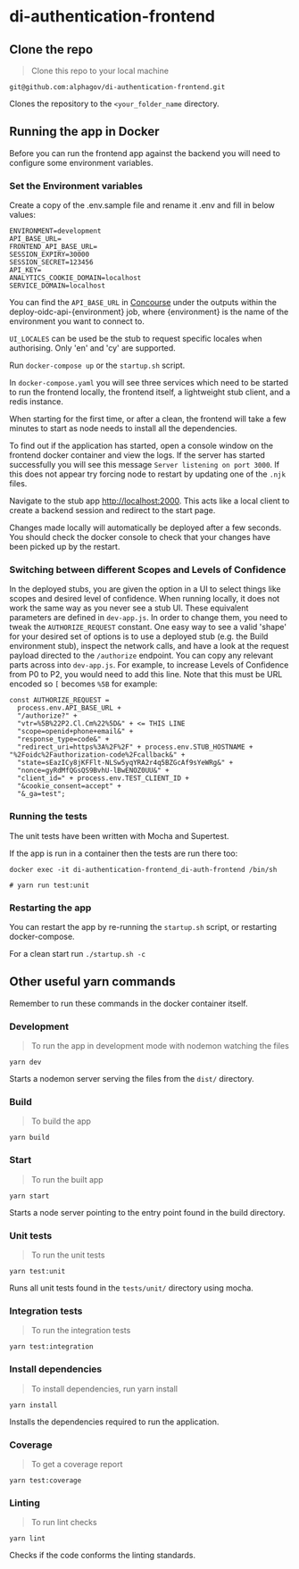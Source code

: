 # di-authentication-frontend

## Clone the repo

> Clone this repo to your local machine

```shell script
git@github.com:alphagov/di-authentication-frontend.git
```

Clones the repository to the `<your_folder_name` directory.

## Running the app in Docker

Before you can run the frontend app against the backend you will need to configure some environment variables.

### Set the Environment variables

Create a copy of the .env.sample file and rename it .env and fill in below values:

```
ENVIRONMENT=development
API_BASE_URL=
FRONTEND_API_BASE_URL=
SESSION_EXPIRY=30000
SESSION_SECRET=123456
API_KEY=
ANALYTICS_COOKIE_DOMAIN=localhost
SERVICE_DOMAIN=localhost
```

You can find the `API_BASE_URL` in [Concourse](https://cd.gds-reliability.engineering/teams/verify/pipelines/di-authentication-deployment) under the outputs within the deploy-oidc-api-{environment} job, where {environment} is the name of the environment you want to connect to.

`UI_LOCALES` can be used be the stub to request specific locales when authorising.  Only 'en' and 'cy' are supported.

Run `docker-compose up` or the `startup.sh` script.

In `docker-compose.yaml` you will see three services which need to be started to run the frontend locally, the frontend itself, a lightweight stub client, and a redis instance. 

When starting for the first time, or after a clean, the frontend will take a few minutes to start as node needs to install all the dependencies.

To find out if the application has started, open a console window on the frontend docker container and view the logs. If the server has started successfully you will see this message `Server listening on port 3000`.  If this does not appear try forcing node to restart by updating one of the `.njk` files.

Navigate to the stub app [http://localhost:2000](http://localhost:2000).  This acts like a local client to create a backend session and redirect to the start page.

Changes made locally will automatically be deployed after a few seconds. You should check the docker console to check that your changes have been picked up by the restart.

### Switching between different Scopes and Levels of Confidence

In the deployed stubs, you are given the option in a UI to select things like scopes and desired level of confidence. When running locally, it does not work the same way as you never see a stub UI. These equivalent parameters are defined in `dev-app.js`. In order to change them, you need to tweak the `AUTHORIZE_REQUEST` constant. One easy way to see a valid 'shape' for your desired set of options is to use a deployed stub (e.g. the Build environment stub), inspect the network calls, and have a look at the request payload directed to the `/authorize` endpoint. You can copy any relevant parts across into `dev-app.js`. For example, to increase Levels of Confidence from P0 to P2, you would need to add this line. Note that this must be URL encoded so `[` becomes `%5B` for example:

```
const AUTHORIZE_REQUEST =
  process.env.API_BASE_URL +
  "/authorize?" +
  "vtr=%5B%22P2.Cl.Cm%22%5D&" + <= THIS LINE
  "scope=openid+phone+email&" +
  "response_type=code&" +
  "redirect_uri=https%3A%2F%2F" + process.env.STUB_HOSTNAME + "%2Foidc%2Fauthorization-code%2Fcallback&" +
  "state=sEazICy8jKFFlt-NLSw5yqYRA2r4q5BZGcAf9sYeWRg&" +
  "nonce=gyRdMfQGsQS9BvhU-lBwENOZ0UU&" +
  "client_id=" + process.env.TEST_CLIENT_ID +
  "&cookie_consent=accept" +
  "&_ga=test";
```

### Running the tests

The unit tests have been written with Mocha and Supertest.

If the app is run in a container then the tests are run there too:

```shell script
docker exec -it di-authentication-frontend_di-auth-frontend /bin/sh

# yarn run test:unit
```

### Restarting the app

You can restart the app by re-running the `startup.sh` script, or restarting docker-compose.

For a clean start run `./startup.sh -c`

## Other useful yarn commands

Remember to run these commands in the docker container itself.

### Development

> To run the app in development mode with nodemon watching the files

```shell script
yarn dev
```

Starts a nodemon server serving the files from the `dist/`
directory.

### Build

> To build the app

```shell script
yarn build
```

### Start

> To run the built app

```shell script
yarn start
```

Starts a node server pointing to the entry point found in
the build directory.

### Unit tests

> To run the unit tests

```shell script
yarn test:unit
```

Runs all unit tests found in the `tests/unit/` directory
using mocha.

### Integration tests

> To run the integration tests

```shell script
yarn test:integration
```


### Install dependencies

> To install dependencies, run yarn install

```shell script
yarn install
```

Installs the dependencies required to run the application.

### Coverage

> To get a coverage report

```shell script
yarn test:coverage
```

### Linting

> To run lint checks

```shell script
yarn lint
```

Checks if the code conforms the linting standards.
